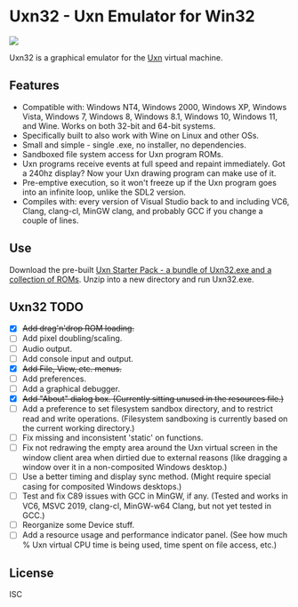 Uxn32 - Uxn Emulator for Win32
==============================

![](https://raw.githubusercontent.com/wiki/randrew/uxn32/uxn32-banner.png)

Uxn32 is a graphical emulator for the [Uxn](https://wiki.xxiivv.com/site/uxn.html) virtual machine.

Features
--------

* Compatible with: Windows NT4, Windows 2000, Windows XP, Windows Vista, Windows 7, Windows 8, Windows 8.1, Windows 10, Windows 11, and Wine. Works on both 32-bit and 64-bit systems.
* Specifically built to also work with Wine on Linux and other OSs.
* Small and simple - single .exe, no installer, no dependencies.
* Sandboxed file system access for Uxn program ROMs.
* Uxn programs receive events at full speed and repaint immediately. Got a 240hz display? Now your Uxn drawing program can make use of it.
* Pre-emptive execution, so it won't freeze up if the Uxn program goes into an infinite loop, unlike the SDL2 version.
* Compiles with: every version of Visual Studio back to and including VC6, Clang, clang-cl, MinGW clang, and probably GCC if you change a couple of lines.

Use
---

Download the pre-built [Uxn Starter Pack - a bundle of Uxn32.exe and a collection of ROMs](https://github.com/randrew/uxn32/releases/download/1.1/Uxn32-Plus-Start-Pack-ROMs.zip). Unzip into a new directory and run Uxn32.exe.

Uxn32 TODO
----------

- [x] ~~Add drag'n'drop ROM loading.~~
- [ ] Add pixel doubling/scaling.
- [ ] Audio output.
- [ ] Add console input and output.
- [x] ~~Add File, View, etc. menus.~~
- [ ] Add preferences.
- [ ] Add a graphical debugger.
- [x] ~~Add "About" dialog box. (Currently sitting unused in the resources file.)~~
- [ ] Add a preference to set filesystem sandbox directory, and to restrict read and write operations. (Filesystem sandboxing is currently based on the current working directory.)
- [ ] Fix missing and inconsistent 'static' on functions.
- [ ] Fix not redrawing the empty area around the Uxn virtual screen in the window client area when dirtied due to external reasons (like dragging a window over it in a non-composited Windows desktop.)
- [ ] Use a better timing and display sync method. (Might require special casing for composited Windows desktops.)
- [ ] Test and fix C89 issues with GCC in MinGW, if any. (Tested and works in VC6, MSVC 2019, clang-cl, MinGW-w64 Clang, but not yet tested in GCC.)
- [ ] Reorganize some Device stuff.
- [ ] Add a resource usage and performance indicator panel. (See how much % Uxn virtual CPU time is being used, time spent on file access, etc.)

License
-------

ISC
